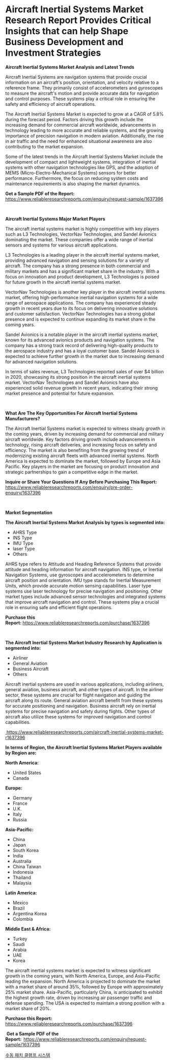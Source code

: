 <p><h1>Aircraft Inertial Systems Market Research Report Provides Critical Insights that can help Shape Business Development and Investment Strategies</h1></p><p><strong>Aircraft Inertial Systems Market Analysis and Latest Trends</strong></p>
<p><p>Aircraft Inertial Systems are navigation systems that provide crucial information on an aircraft's position, orientation, and velocity relative to a reference frame. They primarily consist of accelerometers and gyroscopes to measure the aircraft's motion and provide accurate data for navigation and control purposes. These systems play a critical role in ensuring the safety and efficiency of aircraft operations.</p><p>The Aircraft Inertial Systems Market is expected to grow at a CAGR of 5.8% during the forecast period. Factors driving this growth include the increasing demand for commercial aircraft worldwide, advancements in technology leading to more accurate and reliable systems, and the growing importance of precision navigation in modern aviation. Additionally, the rise in air traffic and the need for enhanced situational awareness are also contributing to the market expansion.</p><p>Some of the latest trends in the Aircraft Inertial Systems Market include the development of compact and lightweight systems, integration of inertial systems with other navigation technologies like GPS, and the adoption of MEMS (Micro-Electro-Mechanical Systems) sensors for better performance. Furthermore, the focus on reducing system costs and maintenance requirements is also shaping the market dynamics.</p></p>
<p><strong>Get a Sample PDF of the Report:&nbsp;</strong> <a href="https://www.reliableresearchreports.com/enquiry/request-sample/1637396">https://www.reliableresearchreports.com/enquiry/request-sample/1637396</a></p>
<p>&nbsp;</p>
<p><strong>Aircraft Inertial Systems Major Market Players</strong></p>
<p><p>The aircraft inertial systems market is highly competitive with key players such as L3 Technologies, VectorNav Technologies, and Sandel Avionics dominating the market. These companies offer a wide range of inertial sensors and systems for various aircraft applications.</p><p>L3 Technologies is a leading player in the aircraft inertial systems market, providing advanced navigation and sensing solutions for a variety of aircraft. The company has a strong presence in both commercial and military markets and has a significant market share in the industry. With a focus on innovation and product development, L3 Technologies is poised for future growth in the aircraft inertial systems market.</p><p>VectorNav Technologies is another key player in the aircraft inertial systems market, offering high-performance inertial navigation systems for a wide range of aerospace applications. The company has experienced steady growth in recent years due to its focus on delivering innovative solutions and customer satisfaction. VectorNav Technologies has a strong global presence and is expected to continue expanding its market share in the coming years.</p><p>Sandel Avionics is a notable player in the aircraft inertial systems market, known for its advanced avionics products and navigation systems. The company has a strong track record of delivering high-quality products to the aerospace industry and has a loyal customer base. Sandel Avionics is expected to achieve further growth in the market due to increasing demand for advanced navigation solutions.</p><p>In terms of sales revenue, L3 Technologies reported sales of over $4 billion in 2020, showcasing its strong position in the aircraft inertial systems market. VectorNav Technologies and Sandel Avionics have also experienced solid revenue growth in recent years, indicating their strong market presence and potential for future expansion.</p></p>
<p>&nbsp;</p>
<p><strong>What Are The Key Opportunities For Aircraft Inertial Systems Manufacturers?</strong></p>
<p><p>The Aircraft Inertial Systems market is expected to witness steady growth in the coming years, driven by increasing demand for commercial and military aircraft worldwide. Key factors driving growth include advancements in technology, rising aircraft deliveries, and increasing focus on safety and efficiency. The market is also benefiting from the growing trend of modernizing existing aircraft fleets with advanced inertial systems. North America is expected to dominate the market, followed by Europe and Asia Pacific. Key players in the market are focusing on product innovation and strategic partnerships to gain a competitive edge in the market.</p></p>
<p><strong>Inquire or Share Your Questions If Any Before Purchasing This Report:</strong> <a href="https://www.reliableresearchreports.com/enquiry/pre-order-enquiry/1637396">https://www.reliableresearchreports.com/enquiry/pre-order-enquiry/1637396</a></p>
<p>&nbsp;</p>
<p><strong>Market Segmentation</strong></p>
<p><strong>The Aircraft Inertial Systems Market Analysis by types is segmented into:</strong></p>
<p><ul><li>AHRS Type</li><li>INS Type</li><li>IMU Type</li><li>laser Type</li><li>Others</li></ul></p>
<p><p>AHRS type refers to Attitude and Heading Reference Systems that provide attitude and heading information for aircraft navigation. INS type, or Inertial Navigation Systems, use gyroscopes and accelerometers to determine aircraft position and orientation. IMU type stands for Inertial Measurement Units, which provide accurate motion sensing capabilities. Laser type systems use laser technology for precise navigation and positioning. Other market types include advanced sensor technologies and integrated systems that improve aircraft navigation and control. These systems play a crucial role in ensuring safe and efficient flight operations.</p></p>
<p><strong>Purchase this Report:&nbsp;</strong><a href="https://www.reliableresearchreports.com/purchase/1637396">https://www.reliableresearchreports.com/purchase/1637396</a></p>
<p>&nbsp;</p>
<p><strong>The Aircraft Inertial Systems Market Industry Research by Application is segmented into:</strong></p>
<p><ul><li>Airliner</li><li>General Aviation</li><li>Business Aircraft</li><li>Others</li></ul></p>
<p><p>Aircraft inertial systems are used in various applications, including airliners, general aviation, business aircraft, and other types of aircraft. In the airliner sector, these systems are crucial for flight navigation and guiding the aircraft along its route. General aviation aircraft benefit from these systems for accurate positioning and navigation. Business aircraft rely on inertial systems for precise navigation and safety during flights. Other types of aircraft also utilize these systems for improved navigation and control capabilities.</p></p>
<p><a href="https://www.reliableresearchreports.com/aircraft-inertial-systems-market-r1637396">&nbsp;https://www.reliableresearchreports.com/aircraft-inertial-systems-market-r1637396</a></p>
<p><strong>In terms of Region, the Aircraft Inertial Systems Market Players available by Region are:</strong></p>
<p>
    <p> <strong> North America: </strong>
        <ul>
            <li>United States</li>
            <li>Canada</li>
        </ul>
        </p> 
    <p> <strong> Europe: </strong>
        <ul>
            <li>Germany</li>
            <li>France</li>
            <li>U.K.</li>
            <li>Italy</li>
            <li>Russia</li>
        </ul>
        </p> 
    <p> <strong> Asia-Pacific: </strong>
        <ul>
            <li>China</li>
            <li>Japan</li>
            <li>South Korea</li>
            <li>India</li>
            <li>Australia</li>
            <li>China Taiwan</li>
            <li>Indonesia</li>
            <li>Thailand</li>
            <li>Malaysia</li>
        </ul>
        </p> 
    <p> <strong> Latin America: </strong>
        <ul>
            <li>Mexico</li>
            <li>Brazil</li>
            <li>Argentina Korea</li>
            <li>Colombia</li>
        </ul>
        </p> 
    <p> <strong> Middle East & Africa: </strong>
        <ul>
            <li>Turkey</li>
            <li>Saudi</li>
            <li>Arabia</li>
            <li>UAE</li>
            <li>Korea</li>
        </ul>
    </p>
    </p>
<p><p>The aircraft inertial systems market is expected to witness significant growth in the coming years, with North America, Europe, and Asia-Pacific leading the expansion. North America is projected to dominate the market with a market share of around 35%, followed by Europe with approximately 25% market share. Asia-Pacific, particularly China, is anticipated to exhibit the highest growth rate, driven by increasing air passenger traffic and defense spending. The USA is expected to maintain a strong position with a market share of 20%.</p></p>
<p><strong>Purchase this Report: </strong><a href="https://www.reliableresearchreports.com/purchase/1637396">https://www.reliableresearchreports.com/purchase/1637396</a></p>
<p>&nbsp;<strong>Get a Sample PDF of the Report:&nbsp;&nbsp;</strong><a href="https://www.reliableresearchreports.com/enquiry/request-sample/1637396">https://www.reliableresearchreports.com/enquiry/request-sample/1637396</a></p>
<p><strong></strong></p>
<p><p><a href="https://github.com/vdhdwjyp90142/Market-Research-Report-List-3/blob/main/1178835126993.md">수동 패치 클램프 시스템</a></p></p>